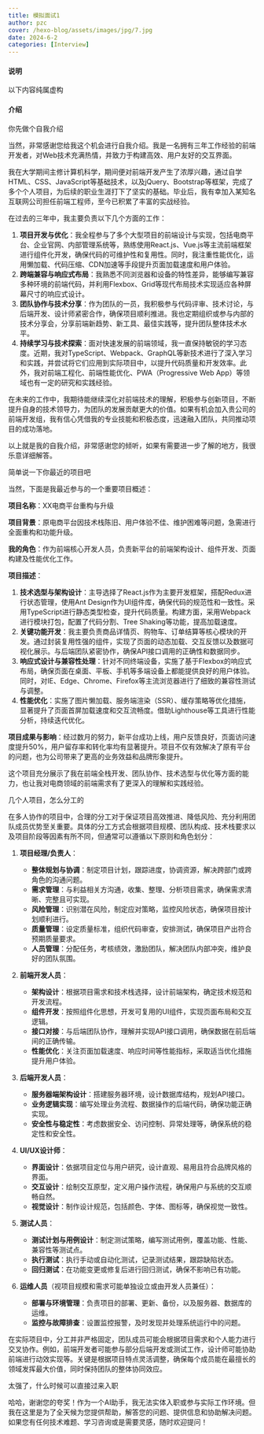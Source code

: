 ```yaml
---
title: 模拟面试1
author: pzc
cover: /hexo-blog/assets/images/jpg/7.jpg
date: 2024-6-2
categories: [Interview]
---
```

#### 说明
以下内容纯属虚构

#### 介绍
你先做个自我介绍

当然，非常感谢您给我这个机会进行自我介绍。我是一名拥有三年工作经验的前端开发者，对Web技术充满热情，并致力于构建高效、用户友好的交互界面。

我在大学期间主修计算机科学，期间便对前端开发产生了浓厚兴趣，通过自学HTML、CSS、JavaScript等基础技术，以及jQuery、Bootstrap等框架，完成了多个个人项目，为后续的职业生涯打下了坚实的基础。毕业后，我有幸加入某知名互联网公司担任前端工程师，至今已积累了丰富的实战经验。

在过去的三年中，我主要负责以下几个方面的工作：

1. **项目开发与优化**：我全程参与了多个大型项目的前端设计与实现，包括电商平台、企业官网、内部管理系统等，熟练使用React.js、Vue.js等主流前端框架进行组件化开发，确保代码的可维护性和复用性。同时，我注重性能优化，运用懒加载、代码压缩、CDN加速等手段提升页面加载速度和用户体验。
2. **跨端兼容与响应式布局**：我熟悉不同浏览器和设备的特性差异，能够编写兼容多种环境的前端代码，并利用Flexbox、Grid等现代布局技术实现适应各种屏幕尺寸的响应式设计。
3. **团队协作与技术分享**：作为团队的一员，我积极参与代码评审、技术讨论，与后端开发、设计师紧密合作，确保项目顺利推进。我也定期组织或参与内部的技术分享会，分享前端新趋势、新工具、最佳实践等，提升团队整体技术水平。
4. **持续学习与技术探索**：面对快速发展的前端领域，我一直保持敏锐的学习态度。近期，我对TypeScript、Webpack、GraphQL等新技术进行了深入学习和实践，并尝试将它们应用到实际项目中，以提升代码质量和开发效率。此外，我对前端工程化、前端性能优化、PWA（Progressive Web App）等领域也有一定的研究和实践经验。

在未来的工作中，我期待能继续深化对前端技术的理解，积极参与创新项目，不断提升自身的技术领导力，为团队的发展贡献更大的价值。如果有机会加入贵公司的前端开发组，我有信心凭借我的专业技能和积极态度，迅速融入团队，共同推动项目的成功落地。

以上就是我的自我介绍，非常感谢您的倾听，如果有需要进一步了解的地方，我很乐意详细解答。

简单说一下你最近的项目吧

当然，下面是我最近参与的一个重要项目概述：

**项目名称**：XX电商平台重构与升级

**项目背景**：原电商平台因技术栈陈旧、用户体验不佳、维护困难等问题，急需进行全面重构和功能升级。

**我的角色**：作为前端核心开发人员，负责新平台的前端架构设计、组件开发、页面构建及性能优化工作。

**项目描述**：

1. **技术选型与架构设计**：主导选择了React.js作为主要开发框架，搭配Redux进行状态管理，使用Ant Design作为UI组件库，确保代码的规范性和一致性。采用TypeScript进行静态类型检查，提升代码质量。构建方面，采用Webpack进行模块打包，配置了代码分割、Tree Shaking等功能，提高加载速度。
2. **关键功能开发**：我主要负责商品详情页、购物车、订单结算等核心模块的开发。通过封装复用性强的组件，实现了页面的动态加载、交互反馈以及数据可视化展示。与后端团队紧密协作，确保API接口调用的正确性和数据同步。
3. **响应式设计与兼容性处理**：针对不同终端设备，实施了基于Flexbox的响应式布局，确保页面在桌面、平板、手机等多端设备上都能提供良好的用户体验。同时，对IE、Edge、Chrome、Firefox等主流浏览器进行了细致的兼容性测试与调整。
4. **性能优化**：实施了图片懒加载、服务端渲染（SSR）、缓存策略等优化措施，显著提升了页面首屏加载速度和交互流畅度。借助Lighthouse等工具进行性能分析，持续迭代优化。

**项目成果与影响**：经过数月的努力，新平台成功上线，用户反馈良好，页面访问速度提升50%，用户留存率和转化率均有显著提升。项目不仅有效解决了原有平台的问题，也为公司带来了更高的业务效益和品牌形象提升。

这个项目充分展示了我在前端全栈开发、团队协作、技术选型与优化等方面的能力，也让我对电商领域的前端需求有了更深入的理解和实践经验。

几个人项目，怎么分工的

在多人协作的项目中，合理的分工对于保证项目高效推进、降低风险、充分利用团队成员优势至关重要。具体的分工方式会根据项目规模、团队构成、技术栈要求以及项目阶段等因素有所不同，但通常可以遵循以下原则和角色划分：

1. **项目经理/负责人**：

   - **整体规划与协调**：制定项目计划，跟踪进度，协调资源，解决跨部门或跨角色的沟通问题。
   - **需求管理**：与利益相关方沟通，收集、整理、分析项目需求，确保需求清晰、完整且可实现。
   - **风险管理**：识别潜在风险，制定应对策略，监控风险状态，确保项目按计划顺利进行。
   - **质量管理**：设定质量标准，组织代码审查，安排测试，确保项目产出符合预期质量要求。
   - **人员管理**：分配任务，考核绩效，激励团队，解决团队内部冲突，维护良好的团队氛围。
2. **前端开发人员**：

   - **架构设计**：根据项目需求和技术栈选择，设计前端架构，确定技术规范和开发流程。
   - **组件开发**：按照组件化思想，开发可复用的UI组件，实现页面布局和交互逻辑。
   - **接口对接**：与后端团队协作，理解并实现API接口调用，确保数据在前后端间的正确传输。
   - **性能优化**：关注页面加载速度、响应时间等性能指标，采取适当优化措施提升用户体验。
3. **后端开发人员**：

   - **服务器端架构设计**：搭建服务器环境，设计数据库结构，规划API接口。
   - **业务逻辑实现**：编写处理业务流程、数据操作的后端代码，确保功能正确实现。
   - **安全性与稳定性**：考虑数据安全、访问控制、异常处理等，确保系统的稳定性和安全性。
4. **UI/UX设计师**：

   - **界面设计**：依据项目定位与用户研究，设计直观、易用且符合品牌风格的界面。
   - **交互设计**：绘制交互原型，定义用户操作流程，确保用户与系统的交互顺畅自然。
   - **视觉设计**：制作设计规范，包括颜色、字体、图标等，确保视觉一致性。
5. **测试人员**：

   - **测试计划与用例设计**：制定测试策略，编写测试用例，覆盖功能、性能、兼容性等测试点。
   - **执行测试**：执行手动或自动化测试，记录测试结果，跟踪缺陷状态。
   - **回归测试**：在功能变更或修复后进行回归测试，确保不影响已有功能。
6. **运维人员**（视项目规模和需求可能单独设立或由开发人员兼任）：

   - **部署与环境管理**：负责项目的部署、更新、备份，以及服务器、数据库的运维。
   - **监控与故障排查**：设置监控报警，及时发现并处理系统运行中的问题。

在实际项目中，分工并非严格固定，团队成员可能会根据项目需求和个人能力进行交叉协作。例如，前端开发者可能参与部分后端开发或测试工作，设计师可能协助前端进行动效实现等。关键是根据项目特点灵活调整，确保每个成员能在最擅长的领域发挥最大价值，同时保持团队的整体协同效应。

太强了，什么时候可以直接过来入职

哈哈，谢谢您的夸奖！作为一个AI助手，我无法实体入职或参与实际工作环境。但我在这里是为了全天候为您提供帮助，解答您的问题、提供信息和协助解决问题。如果您有任何技术难题、学习咨询或是需要灵感，随时欢迎提问！
